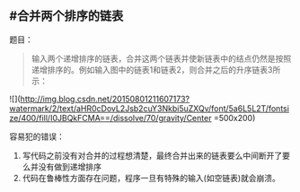 #合并两个排序的链表
---

题目：

>输入两个递增排序的链表，合并这两个链表并使新链表中的结点仍然是按照递增排序的。例如输入图中的链表1和链表2，则合并之后的升序链表3所示：

![](http://img.blog.csdn.net/20150801211607173?watermark/2/text/aHR0cDovL2Jsb2cuY3Nkbi5uZXQv/font/5a6L5L2T/fontsize/400/fill/I0JBQkFCMA==/dissolve/70/gravity/Center =500x200)

容易犯的错误：

1. 写代码之前没有对合并的过程想清楚，最终合并出来的链表要么中间断开了要么并没有做到递增排序
2. 代码在鲁棒性方面存在问题，程序一旦有特殊的输入(如空链表)就会崩溃。

